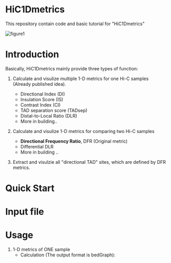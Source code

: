 # HiC1Dmetrics
This repository contain code and basic tutorial for "HiC1Dmetrics"

![figure1](https://github.com/wangjk321/HiC1Dmetrics/blob/master/IMG/Figure1.png)

# Introduction

Basically, HiC1Dmetrics mainly provide three types of function:

1. Calculate and visulize multiple 1-D metrics for one Hi-C samples (Already published idea).
    - Directional Index (DI)
    - Insulation Score (IS)
    - Contrast Index (CI)
    - TAD separation score (TADsep)
    - Distal-to-Local Ratio (DLR)
    - More in building..

2. Calculate and visulize 1-D metrics for comparing two Hi-C samples 
    - **Directional Frequency Ratio**, DFR (Original metric)
    - Differential DLR
    - More in building ..

3. Extract and visulzie all "directional TAD" sites, which are defined by DFR metrics.

# Quick Start
# Input file
# Usage
1. 1-D metrics of ONE sample
    - Calculation (The output format is bedGraph): 
